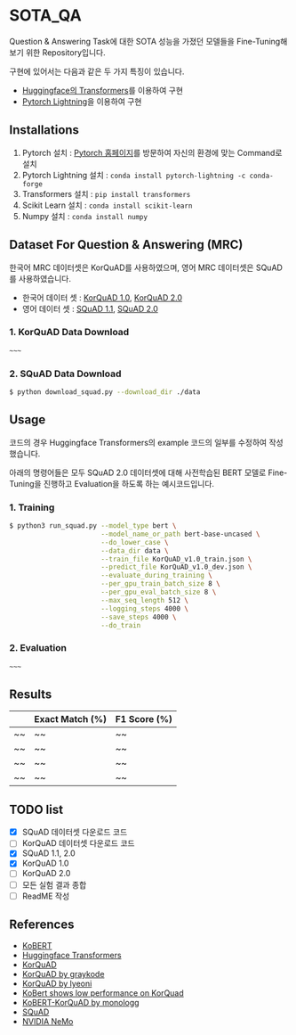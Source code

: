 # SOTA_QA
Question & Answering Task에 대한 SOTA 성능을 가졌던 모델들을 Fine-Tuning해보기 위한 Repository입니다.

구현에 있어서는 다음과 같은 두 가지 특징이 있습니다.
* [Huggingface의 Transformers](https://github.com/huggingface/transformers)를 이용하여 구현
* [Pytorch Lightning](https://www.pytorchlightning.ai/)을 이용하여 구현

## Installations
1. Pytorch 설치 : [Pytorch 홈페이지](https://pytorch.org/get-started/locally/)를 방문하여 자신의 환경에 맞는 Command로 설치
2. Pytorch Lightning 설치 : `conda install pytorch-lightning -c conda-forge`
3. Transformers 설치 : `pip install transformers`
4. Scikit Learn 설치 : `conda install scikit-learn`
5. Numpy 설치 : `conda install numpy`

## Dataset For Question & Answering (MRC)
한국어 MRC 데이터셋은 KorQuAD를 사용하였으며, 영어 MRC 데이터셋은 SQuAD를 사용하였습니다.

* 한국어 데이터 셋 : [KorQuAD 1.0](https://korquad.github.io/category/1.0_KOR.html), [KorQuAD 2.0](https://korquad.github.io/)
* 영어 데이터 셋 : [SQuAD 1.1](https://rajpurkar.github.io/SQuAD-explorer/explore/1.1/dev/), [SQuAD 2.0](https://rajpurkar.github.io/SQuAD-explorer/)

### 1. KorQuAD Data Download
```bash
~~~
```

### 2. SQuAD Data Download
```bash
$ python download_squad.py --download_dir ./data
```

## Usage
코드의 경우 Huggingface Transformers의 example 코드의 일부를 수정하여 작성했습니다.

아래의 명령어들은 모두 SQuAD 2.0 데이터셋에 대해 사전학습된 BERT 모델로 Fine-Tuning을 진행하고 Evaluation을 하도록 하는 예시코드입니다.

### 1. Training
```bash
$ python3 run_squad.py --model_type bert \
                       --model_name_or_path bert-base-uncased \
                       --do_lower_case \
                       --data_dir data \
                       --train_file KorQuAD_v1.0_train.json \
                       --predict_file KorQuAD_v1.0_dev.json \
                       --evaluate_during_training \
                       --per_gpu_train_batch_size 8 \
                       --per_gpu_eval_batch_size 8 \
                       --max_seq_length 512 \
                       --logging_steps 4000 \
                       --save_steps 4000 \
                       --do_train
```

### 2. Evaluation
```bash
~~~
```

## Results

|                         | Exact Match (%) | F1 Score (%) |
| ----------------------- | --------------- | ------------ |
| ~~                  | ~~           | ~~        |
| ~~            | ~~           | ~~        |
| ~~       | ~~           | ~~        |
| ~~ | ~~           | ~~        |

## TODO list

- [x] SQuAD 데이터셋 다운로드 코드
- [ ] KorQuAD 데이터셋 다운로드 코드
- [x] SQuAD 1.1, 2.0
- [x] KorQuAD 1.0
- [ ] KorQuAD 2.0
- [ ] 모든 실험 결과 종합
- [ ] ReadME 작성

## References

- [KoBERT](https://github.com/SKTBrain/KoBERT)
- [Huggingface Transformers](https://github.com/huggingface/transformers)
- [KorQuAD](https://korquad.github.io/category/1.0_KOR.html)
- [KorQuAD by graykode](https://github.com/graykode/KorQuAD-beginner)
- [KorQuAD by lyeoni](https://github.com/lyeoni/KorQuAD)
- [KoBert shows low performance on KorQuad](https://github.com/SKTBrain/KoBERT/issues/1)
- [KoBERT-KorQuAD by monologg](https://github.com/monologg/KoBERT-KorQuAD)
- [SQuAD](https://rajpurkar.github.io/SQuAD-explorer/)
- [NVIDIA NeMo](https://github.com/NVIDIA/NeMo)